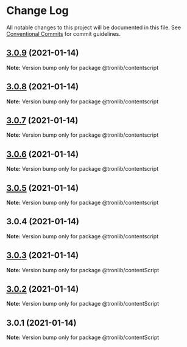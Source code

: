 # Change Log

All notable changes to this project will be documented in this file.
See [Conventional Commits](https://conventionalcommits.org) for commit guidelines.

## [3.0.9](https://github.com/Onotoko/tronlib/compare/@tronlib/contentscript@3.0.8...@tronlib/contentscript@3.0.9) (2021-01-14)

**Note:** Version bump only for package @tronlib/contentscript





## [3.0.8](https://github.com/Onotoko/tronlib/compare/@tronlib/contentscript@3.0.7...@tronlib/contentscript@3.0.8) (2021-01-14)

**Note:** Version bump only for package @tronlib/contentscript





## [3.0.7](https://github.com/Onotoko/tronlib/compare/@tronlib/contentscript@3.0.6...@tronlib/contentscript@3.0.7) (2021-01-14)

**Note:** Version bump only for package @tronlib/contentscript





## [3.0.6](https://github.com/Onotoko/tronlib/compare/@tronlib/contentscript@3.0.5...@tronlib/contentscript@3.0.6) (2021-01-14)

**Note:** Version bump only for package @tronlib/contentscript





## [3.0.5](https://github.com/Onotoko/tronlib/compare/@tronlib/contentscript@3.0.4...@tronlib/contentscript@3.0.5) (2021-01-14)

**Note:** Version bump only for package @tronlib/contentscript





## 3.0.4 (2021-01-14)

**Note:** Version bump only for package @tronlib/contentscript





## [3.0.3](https://github.com/Onotoko/tronlib/compare/@tronlib/contentScript@3.0.2...@tronlib/contentScript@3.0.3) (2021-01-14)

**Note:** Version bump only for package @tronlib/contentScript





## [3.0.2](https://github.com/Onotoko/tronlib/compare/@tronlib/contentScript@3.0.1...@tronlib/contentScript@3.0.2) (2021-01-14)

**Note:** Version bump only for package @tronlib/contentScript





## 3.0.1 (2021-01-14)

**Note:** Version bump only for package @tronlib/contentScript

